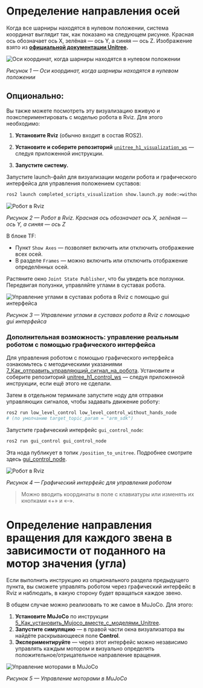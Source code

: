 # Определение направления осей

Когда все шарниры находятся в нулевом положении, система координат выглядит так, как показано на следующем рисунке. Красная ось обозначает ось X, зелёная — ось Y, а синяя — ось Z. Изображение взято из **[официальной документации Unitree](https://support.unitree.com/home/en/H1_developer).**

![Оси координат, когда шарниры находятся в нулевом положении](photo_for_instructions/robot_analysis/the_hinges_are_in_the_zero_position.png)

*Рисунок 1 — Оси координат, когда шарниры находятся в нулевом положении*

## Опционально:

Вы также можете посмотреть эту визуализацию вживую и поэкспериментировать с моделью робота в Rviz. Для этого необходимо:

1. **Установите Rviz** (обычно входит в состав ROS2).
2. **Установите и соберите репозиторий** [`unitree_h1_visualization_ws`](https://github.com/cyberbanana777/unitree_h1_visualization_ws) — следуя приложенной инструкции.

3. **Запустите систему.**

Запустите launch-файл для визуализации модели робота и графического интерфейса для управления положением суставов:

```bash
ros2 launch completed_scripts_visualization show.launch.py mode:=without_hands launch_rviz:=True robot:=empty launch_control_by_gui:=True
```

![Робот в Rviz](photo_for_instructions/robot_analysis/robot_in_rviz.png)

*Рисунок 2 — Робот в Rviz. Красная ось обозначает ось X, зелёная — ось Y, а синяя — ось Z*

В блоке TF:
- Пункт `Show Axes` — позволяет включить или отключить отображение всех осей.
- В разделе `Frames` — можно включить или отключить отображение определённых осей.

Растяните окно `Joint State Publisher`, что бы увидеть все ползунки. Передвигая полузнки, управляйте углами в суставах робота.

![Управление углами в суставах робота в Rviz с помощью gui интерфейса](photo_for_instructions/robot_analysis/control_joints_by_gui.png)

*Рисунок 3 — Управление углами в суставах робота в Rviz с помощью gui интерфейса*

### Дополнительная возможность: управление реальным роботом с помощью графического интерфейса

Для управления роботом с помощью графического интерфейса ознакомьтесь с методическими указаниями [7_Как_отправить_управляющий_сигнал_на_робота](https://github.com/cyberbanana777/unitree_h1_docs/blob/main/instructions_and_manuals/7_Как_отправить_управляющий_сигнал_на_робота.md). Установите и соберите репозиторий [unitree_h1_control_ws](https://github.com/cyberbanana777/unitree_h1_control_ws) — следуя приложенной инструкции, если ещё этого не сделали.

Затем в отдельном терминале запустите ноду для отправки управляющих сигналов, чтобы задавать движение роботу:

```bash
ros2 run low_level_control low_level_control_without_hands_node
# (по умолчанию target_topic_param = "arm_sdk")
```

Запустите графический интерфейс `gui_control_node`:


```bash
ros2 run gui_control gui_control_node
```

Эта нода публикует в топик `/position_to_unitree`. Подробнее смотрите здесь [gui_control_node](https://github.com/cyberbanana777/unitree_h1_control_ws?tab=readme-ov-file#gui_control).

![Робот в Rviz](photo_for_instructions/robot_analysis/gui_control.png)

*Рисунок 4 — Графический интерфейс для управления роботом*

> Можно вводить координаты в поле с клавиатуры или изменять их кнопками «+» и «–».

# Определение направления вращения для каждого звена в зависимости от поданного на мотор значения (угла)

Если выполнить инструкцию из опционального раздела предыдущего пункта, вы сможете управлять роботом через графический интерфейс в Rviz и наблюдать, в какую сторону будет вращаться каждое звено.

В общем случае можно реализовать то же самое в MuJoCo. Для этого:

1. **Установите MuJoCo** по инструкции [5_Как_установить_Mujoco_вместе_с_моделями_Unitree](https://github.com/cyberbanana777/unitree_h1_docs/blob/main/instructions_and_manuals/5_Как_установить_Mujoco_вместе_с_моделями_Unitree.md).
2. **Запустите симуляцию** — в правой части окна визуализатора вы найдёте раскрывающееся поле **Control**.
3. **Экспериментируйте** — через этот интерфейс можно независимо управлять каждым мотором и визуально определять положительное/отрицательное направление вращения.

![Управление моторами в MuJoCo](photo_for_instructions/robot_analysis/control_joints_in_mujoco.png)

*Рисунок 5 — Управление моторами в MuJoCo*
